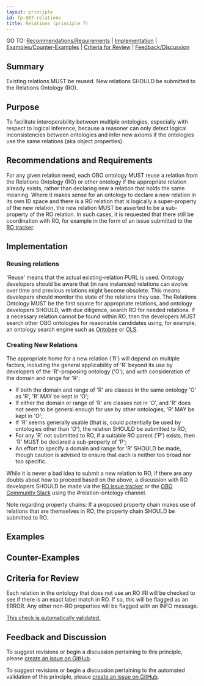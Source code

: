 ```yaml
---
layout: principle
id: fp-007-relations
title: Relations (principle 7)
---
```

GO TO: [Recommendations/Requirements](#recommendations-and-requirements) &#124; [Implementation](#implementation) &#124; [Examples/Counter&#8209;Examples](#examples) &#124; [Criteria&nbsp;for&nbsp;Review](#criteria-for-review) &#124; [Feedback/Discussion](#feedback-and-discussion)

## Summary

Existing relations MUST be reused. New relations SHOULD be submitted to the Relations Ontology (RO).

## Purpose

To facilitate interoperability between multiple ontologies, especially with respect to logical inference, because a reasoner can only detect logical inconsistencies between ontologies and infer new axioms if the ontologies use the same relations (aka object properties).

## Recommendations and Requirements

For any given relation need, each OBO ontology MUST reuse a relation from the Relations Ontology (RO) or other ontology if the appropriate relation already exists,
rather than declaring new a relation that holds the same meaning. Where it makes sense for an ontology to declare a new relation in
its own ID space and there is a RO relation that is logically a super-property of the new relation, the new relation MUST be asserted to be
a sub-property of the RO relation. In such cases, it is requested that there still be coordination with RO, for example in the form of an issue
submitted to the [RO tracker](https://github.com/oborel/obo-relations/issues).

## Implementation

### Reusing relations
'Reuse' means that the actual existing-relation PURL is used. Ontology developers should be aware that (in rare instances) relations can evolve over time and previous relations might become obsolete. This means developers should monitor the state of the relations they use. The Relations Ontology MUST be the first source for appropriate relations, and ontology developers SHOULD, with due diligence, search RO for needed relations. If a necessary relation cannot be found within RO, then the developers MUST search other OBO ontologies for reasonable candidates using, for example, an ontology search engine such as [Ontobee](https://ontobee.org/) or [OLS](https://www.ebi.ac.uk/ols4/).

### Creating New Relations
The appropriate home for a new relation ('R') will depend on multiple factors, including the general applicability of 'R' beyond its use by developers of the 'R'-proposing ontology ('O'), and with consideration of the domain and range for 'R':
- If both the domain and range of 'R' are classes in the same ontology 'O' as 'R', 'R' MAY be kept in 'O';
- If either the domain or range of 'R' are classes not in 'O', and 'R' does not seem to be general enough for use by other ontologies, 'R' MAY be kept in 'O';
- If 'R' seems generally usable (that is, could potentially be used by ontologies other than 'O'), the relation SHOULD be submitted to RO;
- For any 'R' not submitted to RO, if a suitable RO parent ('P') exists, then 'R' MUST be declared a sub-property of 'P';
- An effort to specify a domain and range for 'R' SHOULD be made, though caution is advised to ensure that each is neither too broad nor too specific.

While it is never a bad idea to submit a new relation to RO, if there are any doubts about how to proceed based on the above, a discussion with RO developers SHOULD be made via the [RO issue tracker](https://github.com/oborel/obo-relations/issues) or the [OBO Community  Slack](https://obo-communitygroup.slack.com) using the #relation-ontology channel.

Note regarding property chains: If a proposed property chain makes use of relations that are themselves in RO, the property chain SHOULD be submitted to RO.

## Examples

## Counter-Examples

## Criteria for Review

Each relation in the ontology that does not use an RO IRI will be checked to see if there is an exact label match in RO. If so, this will be flagged as an ERROR. Any other non-RO properties will be flagged with an INFO message.

[This check is automatically validated.](checks/fp_007)

## Feedback and Discussion

To suggest revisions or begin a discussion pertaining to this principle, please [create an issue on GitHub](https://github.com/OBOFoundry/OBOFoundry.github.io/issues/new?labels=attn%3A+Editorial+WG,principles&title=Principle+%237+%22Relations%22+%3CENTER+ISSUE+TITLE%3E).

To suggest revisions or begin a discussion pertaining to the automated validation of this principle, please [create an issue on GitHub](https://github.com/OBOFoundry/OBOFoundry.github.io/issues/new?labels=attn%3A+Technical+WG,automated+validation+of+principles&title=Principle+%237+%22Relations%22+-+automated+validation+%3CENTER+ISSUE+TITLE%3E).
